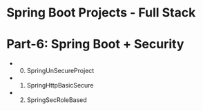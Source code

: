 #                                           Spring Boot Projects - Full Stack


# Part-6: Spring Boot + Security 
  - 0. SpringUnSecureProject  
  - 1. SpringHttpBasicSecure
  - 2. SpringSecRoleBased
